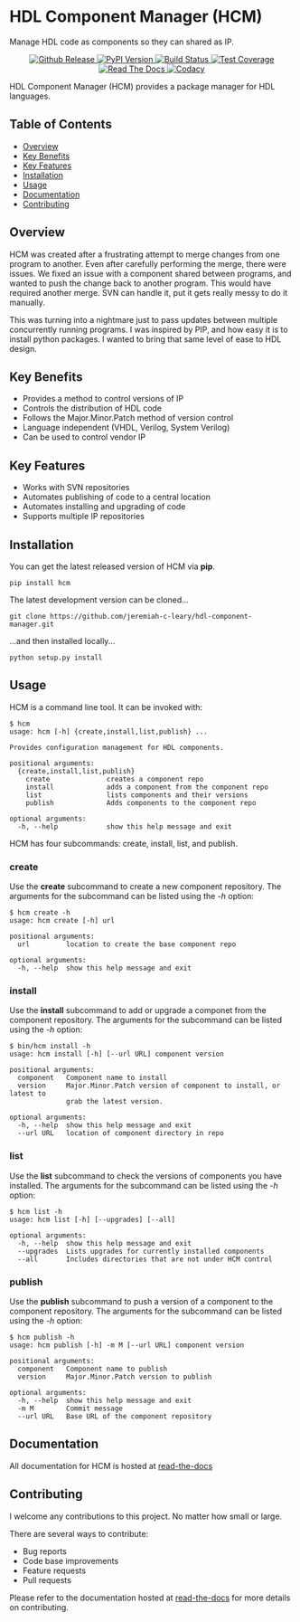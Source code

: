 HDL Component Manager (HCM)
===========================

Manage HDL code as components so they can shared as IP.

<div align="center">
  <!-- github release -->
  <a href="https://github.com/jeremiah-c-leary/hdl-component-manager">
    <img src="https://img.shields.io/github/tag/jeremiah-c-leary/hdl-component-manager.svg?style=flat-square"
      alt="Github Release" />
  </a>
  <!-- PyPI version -->
  <a href="https://pypi.python.org/pypi/hcm">
    <img src="https://img.shields.io/pypi/v/hcm.svg?style=flat-square"
      alt="PyPI Version" />
  </a>
  <!-- Build Status -->
  <a href="https://travis-ci.org/jeremiah-c-leary/hcm-component-manager">
    <img src="https://img.shields.io/travis/jeremiah-c-leary/hdl-component-manager/master.svg?style=flat-square"
      alt="Build Status" />
  </a>
  <!-- Test Coverage -->
  <a href="https://codecov.io/github/jeremiah-c-leary/hdl-component-manager">
    <img src="https://img.shields.io/codecov/c/github/jeremiah-c-leary/hdl-component-manager/master.svg?style=flat-square"
      alt="Test Coverage" />
  </a>
  <!-- Read The Docs -->
  <a href="http://hdl-component-manager.readthedocs.io/en/latest/index.html">
    <img src="https://img.shields.io/readthedocs/vsg.svg?style=flat-square"
      alt="Read The Docs" />
  </a>
  <!-- Codacy -->
  <a class="badge-align" href="https://www.codacy.com/app/jeremiah-c-leary/hdl-component-manager?utm_source=github.com&amp;utm_medium=referral&amp;utm_content=jeremiah-c-leary/hdl-component-manager&amp;utm_campaign=Badge_Grade">
    <img src="https://api.codacy.com/project/badge/Grade/42744dca97544824b93cfc99e8030063"
      alt="Codacy" />
  </a>
</div>

HDL Component Manager (HCM) provides a package manager for HDL languages.

## Table of Contents

<!--ts-->
  * [Overview](#Overview)
  * [Key Benefits](#Key-Benefits)
  * [Key Features](#Key-Features)
  * [Installation](#Installation)
  * [Usage](#Usage)
  * [Documentation](#Documentation)
  * [Contributing](#Contributing)
<!--te-->

## Overview

HCM was created after a frustrating attempt to merge changes from one program to another.
Even after carefully performing the merge, there were issues.
We fixed an issue with a component shared between programs, and wanted to push the change back to another program.
This would have required another merge.
SVN can handle it, put it gets really messy to do it manually.

This was turning into a nightmare just to pass updates between multiple concurrently running programs.
I was inspired by PIP, and how easy it is to install python packages.
I wanted to bring that same level of ease to HDL design.

## Key Benefits

* Provides a method to control versions of IP
* Controls the distribution of HDL code
* Follows the Major.Minor.Patch method of version control
* Language independent (VHDL, Verilog, System Verilog)
* Can be used to control vendor IP

## Key Features

* Works with SVN repositories
* Automates publishing of code to a central location
* Automates installing and upgrading of code
* Supports multiple IP repositories

## Installation

You can get the latest released version of HCM via **pip**.

```
pip install hcm
```

The latest development version can be cloned...

```
git clone https://github.com/jeremiah-c-leary/hdl-component-manager.git
```

...and then installed locally...

```
python setup.py install
```

## Usage

HCM is a command line tool.
It can be invoked with:

```
$ hcm
usage: hcm [-h] {create,install,list,publish} ...

Provides configuration management for HDL components.

positional arguments:
  {create,install,list,publish}
    create              creates a component repo
    install             adds a component from the component repo
    list                lists components and their versions
    publish             Adds components to the component repo

optional arguments:
  -h, --help            show this help message and exit
```

HCM has four subcommands:  create, install, list, and publish.

### create

Use the **create** subcommand to create a new component repository.
The arguments for the subcommand can be listed using the *-h* option:

```
$ hcm create -h
usage: hcm create [-h] url

positional arguments:
  url         location to create the base component repo

optional arguments:
  -h, --help  show this help message and exit
```

### install

Use the **install** subcommand to add or upgrade a componet from the component repository.
The arguments for the subcommand can be listed using the *-h* option:

```
$ bin/hcm install -h
usage: hcm install [-h] [--url URL] component version

positional arguments:
  component   Component name to install
  version     Major.Minor.Patch version of component to install, or latest to
              grab the latest version.

optional arguments:
  -h, --help  show this help message and exit
  --url URL   location of component directory in repo
```

### list

Use the **list** subcommand to check the versions of components you have installed.
The arguments for the subcommand can be listed using the *-h* option:

```
$ hcm list -h
usage: hcm list [-h] [--upgrades] [--all]

optional arguments:
  -h, --help  show this help message and exit
  --upgrades  Lists upgrades for currently installed components
  --all       Includes directories that are not under HCM control
```

### publish

Use the **publish** subcommand to push a version of a component to the component repository.
The arguments for the subcommand can be listed using the *-h* option:

```
$ hcm publish -h
usage: hcm publish [-h] -m M [--url URL] component version

positional arguments:
  component   Component name to publish
  version     Major.Minor.Patch version to publish

optional arguments:
  -h, --help  show this help message and exit
  -m M        Commit message
  --url URL   Base URL of the component repository
```

## Documentation

All documentation for HCM is hosted at [read-the-docs](http://hdl-component-manager.readthedocs.io/en/latest/index.html)

## Contributing

I welcome any contributions to this project.
No matter how small or large.

There are several ways to contribute:

* Bug reports
* Code base improvements
* Feature requests
* Pull requests

Please refer to the documentation hosted at [read-the-docs](http://hdl-component-manager.readthedocs.io/en/latest/index.html) for more details on contributing.
